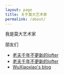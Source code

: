 ```yaml
---
layout: page
title: 关于莫大艺术家
permalink: /about/
---
```

我是莫大艺术家
<p>朋友们</p>
<ul>
    <li><a href="http://igaves.lofter.com/">老夫千年不更新的lofter</a></li>
        <li><a href="https://weibo.com/igaves">老夫千年不更新的lofter</a></li>
    <li><a href="http://xxwu.tech">        WuXiaoxiao&#39;s blog          </a></li>
</ul>

